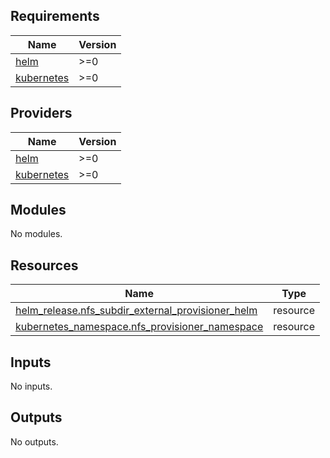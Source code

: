 <!-- BEGINNING OF PRE-COMMIT-TERRAFORM DOCS HOOK -->
## Requirements

| Name | Version |
|------|---------|
| <a name="requirement_helm"></a> [helm](#requirement\_helm) | >=0 |
| <a name="requirement_kubernetes"></a> [kubernetes](#requirement\_kubernetes) | >=0 |

## Providers

| Name | Version |
|------|---------|
| <a name="provider_helm"></a> [helm](#provider\_helm) | >=0 |
| <a name="provider_kubernetes"></a> [kubernetes](#provider\_kubernetes) | >=0 |

## Modules

No modules.

## Resources

| Name | Type |
|------|------|
| [helm_release.nfs_subdir_external_provisioner_helm](https://registry.terraform.io/providers/hashicorp/helm/latest/docs/resources/release) | resource |
| [kubernetes_namespace.nfs_provisioner_namespace](https://registry.terraform.io/providers/hashicorp/kubernetes/latest/docs/resources/namespace) | resource |

## Inputs

No inputs.

## Outputs

No outputs.
<!-- END OF PRE-COMMIT-TERRAFORM DOCS HOOK -->
